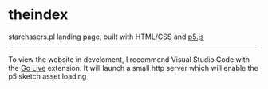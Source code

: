 # theindex

starchasers.pl landing page, built with HTML/CSS and [p5.js](https://p5js.org/)

---

To view the website in develoment, I recommend Visual Studio Code with the [Go Live](https://github.com/ritwickdey/vscode-live-server) extension. It will launch a small http server which will enable the p5 sketch asset loading
